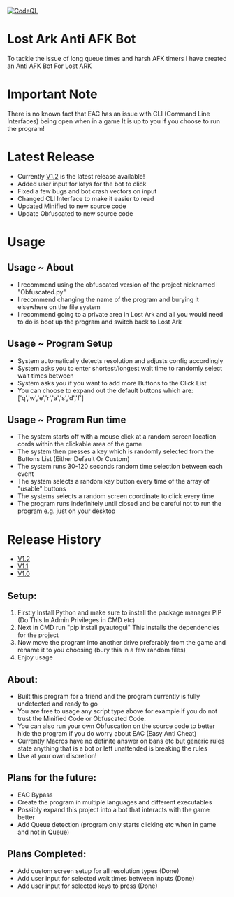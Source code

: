 [![CodeQL](https://github.com/InfamyStudio/lostArkAntiAFKBot/actions/workflows/codeql-analysis.yml/badge.svg)](https://github.com/InfamyStudio/lostArkAntiAFKBot/actions/workflows/codeql-analysis.yml)
# Lost Ark Anti AFK Bot
To tackle the issue of long queue times and harsh AFK timers I have created an Anti AFK Bot For Lost ARK

# Important Note
There is no known fact that EAC has an issue with CLI (Command Line Interfaces) being open when in a game
It is up to you if you choose to run the program!

# Latest Release
- Currently [V1.2](https://github.com/InfamyStudio/lostArkAntiAFKBot/releases/tag/V1.2) is the latest release available!
- Added user input for keys for the bot to click
- Fixed a few bugs and bot crash vectors on input
- Changed CLI Interface to make it easier to read
- Updated Minified to new source code
- Update Obfuscated to new source code

# Usage
## Usage ~ About
- I recommend using the obfuscated version of the project nicknamed "Obfuscated.py"
- I recommend changing the name of the program and burying it elsewhere on the file system
- I recommend going to a private area in Lost Ark and all you would need to do is boot up the program and switch back to Lost Ark
## Usage ~ Program Setup
- System automatically detects resolution and adjusts config accordingly
- System asks you to enter shortest/longest wait time to randomly select wait times between
- System asks you if you want to add more Buttons to the Click List
- You can choose to expand out the default buttons which are: ['q','w','e','r','a','s','d','f']
## Usage ~ Program Run time
- The system starts off with a mouse click at a random screen location cords within the clickable area of the game
- The system then presses a key which is randomly selected from the Buttons List (Either Default Or Custom)
- The system runs 30-120 seconds random time selection between each event
- The system selects a random key button every time of the array of "usable" buttons
- The systems selects a random screen coordinate to click every time
- The program runs indefinitely until closed and be careful not to run the program e.g. just on your desktop

# Release History
- [V1.2](https://github.com/InfamyStudio/lostArkAntiAFKBot/releases/tag/V1.2)
- [V1.1](https://github.com/InfamyStudio/lostArkAntiAFKBot/releases/tag/V1.1)
- [V1.0](https://github.com/InfamyStudio/lostArkAntiAFKBot/releases/tag/V1.0)

## Setup:
1) Firstly Install Python and make sure to install the package manager PIP (Do This In Admin Privileges in CMD etc)
2) Next in CMD run "pip install pyautogui" This installs the dependencies for the project
3) Now move the program into another drive preferably from the game and rename it to you choosing (bury this in a few random files)
4) Enjoy usage

## About:
- Built this program for a friend and the program currently is fully undetected and ready to go
- You are free to usage any script type above for example if you do not trust the Minified Code or Obfuscated Code.
- You can also run your own Obfuscation on the source code to better hide the program if you do worry about EAC (Easy Anti Cheat)
- Currently Macros have no definite answer on bans etc but generic rules state anything that is a bot or left unattended is breaking the rules
- Use at your own discretion!

## Plans for the future:
- EAC Bypass
- Create the program in multiple languages and different executables
- Possibly expand this project into a bot that interacts with the game better
- Add Queue detection (program only starts clicking etc when in game and not in Queue)

## Plans Completed:
- Add custom screen setup for all resolution types (Done)
- Add user input for selected wait times between inputs (Done)
- Add user input for selected keys to press (Done)
